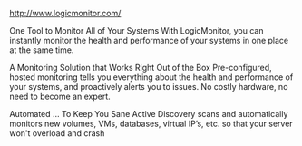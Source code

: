 http://www.logicmonitor.com/

One Tool to Monitor All of Your Systems
With LogicMonitor, you can instantly monitor the health and performance of your systems in one place at the same time.

A Monitoring Solution that Works Right Out of the Box
Pre-configured, hosted monitoring tells you everything about the health and performance of your systems, and proactively alerts you to issues. No costly hardware, no need to become an expert.

Automated … To Keep You Sane
Active Discovery scans and automatically monitors new volumes, VMs, databases, virtual IP’s, etc. so that your server won't overload and crash


